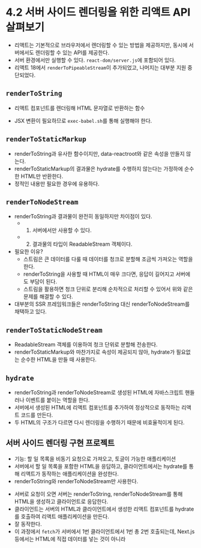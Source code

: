 # 4.2 서버 사이드 렌더링을 위한 리액트 API 살펴보기

- 리액트는 기본적으로 브라우저에서 렌더링할 수 있는 방법을 제공하지만, 동시에 서버에서도 렌더링할 수 있는 API를 제공한다.
- 서버 환경에서만 실행할 수 있다. `react-dom/server.js`에 포함되어 있다.
- 리액트 18에서 `renderToPipeableStream`이 추가되었고, 나머지는 대부분 지원 중단되었다.

## `renderToString`

- 리액트 컴포넌트를 렌더링해 HTML 문자열로 반환하는 함수

[](./renderToString.js)

- JSX 변환이 필요하므로 `exec-babel.sh`를 통해 실행해야 한다.

## `renderToStaticMarkup`

- renderToString과 유사한 함수이지만, data-reactroot와 같은 속성을 만들지 않는다.
- renderToStaticMarkup의 결과물은 hydrate를 수행하지 않는다는 가정하에 순수한 HTML만 반환한다.
- 정적인 내용만 필요한 경우에 유용하다.

[](./renderToStaticMarkup.js)

## `renderToNodeStream`

- renderToString과 결과물이 완전히 동일하지만 차이점이 있다.
  - 1. 서버에서만 사용할 수 있다.
  - 2. 결과물의 타입이 ReadableStream 객체이다.
- 필요한 이유?
  - 스트림은 큰 데이터를 다룰 때 데이터를 청크로 분할해 조금씩 가져오는 역할을 한다.
  - renderToString을 사용할 때 HTML이 매우 크다면, 응답이 길어지고 서버에도 부담이 된다.
  - 스트림을 활용하면 청크 단위로 분리해 순차적으로 처리할 수 있어서 위와 같은 문제를 해결할 수 있다.
- 대부분의 SSR 프레임워크들은 renderToString 대신 renderToNodeStream를 채택하고 있다.

[](./renderToNodeStream.js)

## `renderToStaticNodeStream`

- ReadableStream 객체를 이용하여 청크 단위로 분할해 전송한다.
- renderToStaticMarkup와 마찬가지로 속성이 제공되지 않아, hydrate가 필요없는 순수한 HTML을 만들 때 사용한다.

[](./renderToStaticNodeStream.js)

## `hydrate`

- renderToString과 renderToNodeStream로 생성된 HTML에 자바스크립트 핸들러나 이벤트를 붙이는 역할을 한다.
- 서버에서 생성된 HTML에 리액트 컴포넌트를 추가하여 정상적으로 동작하는 리액트 코드를 만든다.
- 두 HTML의 구조가 다르면 다시 렌더링을 수행하기 때문에 비효율적이게 된다.

[](./hydrate/hydrate.js)

## 서버 사이드 렌더링 구현 프로젝트

- 기능: 할 일 목록을 비동기 요청으로 가져오고, 토글이 가능한 애플리케이션
- 서버에서 할 일 목록을 포함한 HTML을 응답하고, 클라이언트에서는 hydrate를 통해 리액트가 동작하는 애플리케이션을 완성한다.
- renderToString와 renderToNodeStream만 사용한다.

[](./ssr/index.js)

[](./ssr/server.js)

- 서버로 요청이 오면 서버는 renderToString, renderToNodeStream를 통해 HTML을 생성하고 클라이언트로 응답한다.
- 클라이언트는 서버의 HTML과 클라이언트에서 생성한 리액트 컴포넌트를 hydrate를 호출하여 리액트 애플리케이션을 만든다.
- 잘 동작한다.
- 이 과정에서 `fetch`가 서버에서 1번 클라이언트에서 1번 총 2번 호출되는데, Next.js 등에서는 HTML에 직접 데이터를 넣는 것이 아니라 <script> 태그에 담아두는 방식을 이용하여 1번만 호출하게 한다.

## 정리

- 리액트 18
  - suspense
  - concurrent
  - ServerComponent: 서버 사이드 렌더링과는 약간 다르다.
- 이런 개념들로 인해 서버에서 렌더링하는 것이 더욱 복잡해졌다.
